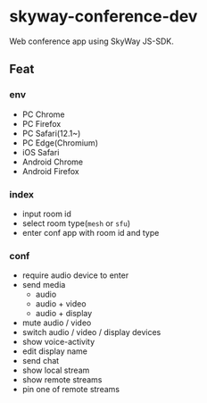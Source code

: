 # skyway-conference-dev

Web conference app using SkyWay JS-SDK.

## Feat

### env

- PC Chrome
- PC Firefox
- PC Safari(12.1~)
- PC Edge(Chromium)
- iOS Safari
- Android Chrome
- Android Firefox

### index

- input room id
- select room type(`mesh` or `sfu`)
- enter conf app with room id and type

### conf

- require audio device to enter
- send media
  - audio
  - audio + video
  - audio + display
- mute audio / video
- switch audio / video / display devices
- show voice-activity
- edit display name
- send chat
- show local stream
- show remote streams
- pin one of remote streams
